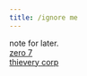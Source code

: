 ```yaml
---
title: /ignore me
---
```


note for later.  
[zero 7](http://www.zero7.co.uk/)  
[thievery corp](http://www.eslmusic.com/index.asp)

